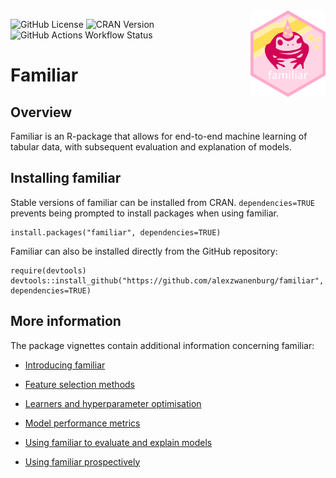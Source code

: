 <img src="icon/familiar.svg" align="right" width="120"/>

![GitHub License](https://img.shields.io/github/license/alexzwanenburg/familiar)
![CRAN Version](https://img.shields.io/cran/v/familiar)
![GitHub Actions Workflow Status](https://img.shields.io/github/actions/workflow/status/alexzwanenburg/familiar/auto-test-package_time_trigger.yml)

# Familiar

## Overview

Familiar is an R-package that allows for end-to-end machine learning of tabular
data, with subsequent evaluation and explanation of models.

## Installing familiar

Stable versions of familiar can be installed from CRAN. `dependencies=TRUE` prevents being prompted to install packages when using familiar.

    install.packages("familiar", dependencies=TRUE)

Familiar can also be installed directly from the GitHub repository:

    require(devtools)
    devtools::install_github("https://github.com/alexzwanenburg/familiar", dependencies=TRUE)

## More information

The package vignettes contain additional information concerning familiar:

* [Introducing familiar](https://cran.r-project.org/web/packages/familiar/vignettes/introduction_precompiled.html)

* [Feature selection methods](https://cran.r-project.org/web/packages/familiar/vignettes/feature_selection_precompiled.html)

* [Learners and hyperparameter optimisation](https://cran.r-project.org/web/packages/familiar/vignettes/learners_precompiled.html)

* [Model performance metrics](https://cran.r-project.org/web/packages/familiar/vignettes/performance_metrics_precompiled.html)

* [Using familiar to evaluate and explain models](https://cran.r-project.org/web/packages/familiar/vignettes/evaluation_and_explanation_precompiled.html)

* [Using familiar prospectively](https://cran.r-project.org/web/packages/familiar/vignettes/prospective_use_precompiled.html)
